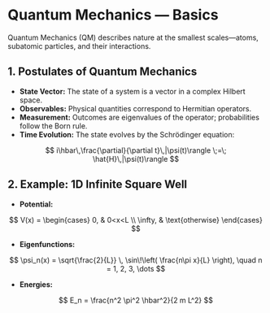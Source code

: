 
# Quantum Mechanics — Basics

Quantum Mechanics (QM) describes nature at the smallest scales—atoms, subatomic particles, and their interactions.

## 1. Postulates of Quantum Mechanics
- **State Vector:** The state of a system is a vector in a complex Hilbert space.
- **Observables:** Physical quantities correspond to Hermitian operators.
- **Measurement:** Outcomes are eigenvalues of the operator; probabilities follow the Born rule.
- **Time Evolution:** The state evolves by the Schrödinger equation:

$$
i\hbar\,\frac{\partial}{\partial t}\,|\psi(t)\rangle \;=\; \hat{H}\,|\psi(t)\rangle
$$

## 2. Example: 1D Infinite Square Well
- **Potential:**

$$
V(x) =
\begin{cases}
0, & 0<x<L \\
\infty, & \text{otherwise}
\end{cases}
$$

- **Eigenfunctions:**

$$
\psi_n(x) = \sqrt{\frac{2}{L}} \, \sin\!\left( \frac{n\pi x}{L} \right), \quad n = 1, 2, 3, \dots
$$

- **Energies:**

$$
E_n = \frac{n^2 \pi^2 \hbar^2}{2 m L^2}
$$

